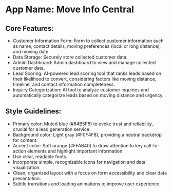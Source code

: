 # **App Name**: Move Info Central

## Core Features:

- Customer Information Form: Form to collect customer information such as name, contact details, moving preferences (local or long distance), and moving date.
- Data Storage: Securely store collected customer data.
- Admin Dashboard: Admin dashboard to view and manage collected customer data.
- Lead Scoring: AI-powered lead scoring tool that ranks leads based on their likelihood to convert, considering factors like moving distance, timeline, and contact information completeness.
- Inquiry Categorization: AI tool to analyze customer inquiries and automatically categorize leads based on moving distance and urgency.

## Style Guidelines:

- Primary color: Muted blue (#64B5F6) to evoke trust and reliability, crucial for a lead generation service.
- Background color: Light gray (#F0F4F8), providing a neutral backdrop for content.
- Accent color: Soft orange (#FFAB40) to draw attention to key call-to-action elements and highlight important information.
- Use clear, readable fonts.
- Incorporate simple, recognizable icons for navigation and data visualization.
- Clean, organized layout with a focus on form accessibility and clear data presentation.
- Subtle transitions and loading animations to improve user experience.